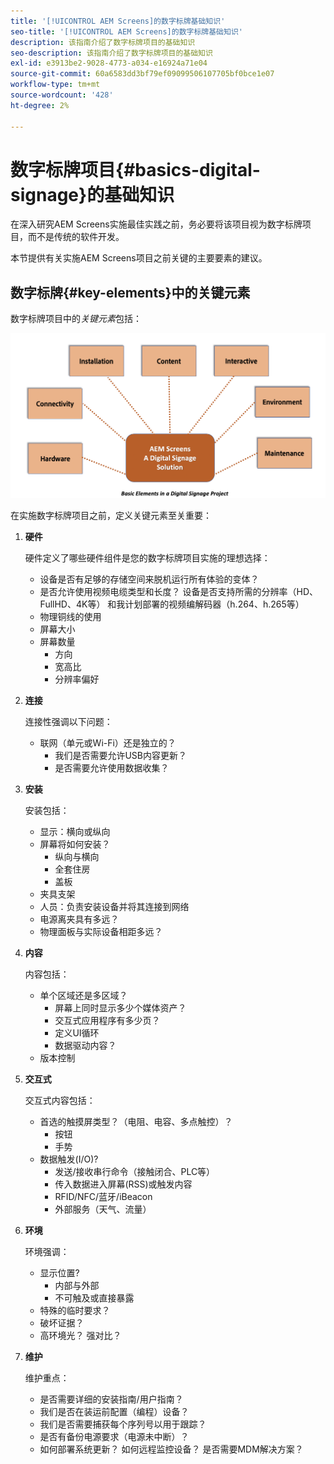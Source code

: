 ```yaml
---
title: '[!UICONTROL AEM Screens]的数字标牌基础知识'
seo-title: '[!UICONTROL AEM Screens]的数字标牌基础知识'
description: 该指南介绍了数字标牌项目的基础知识
seo-description: 该指南介绍了数字标牌项目的基础知识
exl-id: e3913be2-9028-4773-a034-e16924a71e04
source-git-commit: 60a6583dd3bf79ef09099506107705bf0bce1e07
workflow-type: tm+mt
source-wordcount: '428'
ht-degree: 2%

---
```


# 数字标牌项目{#basics-digital-signage}的基础知识

在深入研究AEM Screens实施最佳实践之前，务必要将该项目视为数字标牌项目，而不是传统的软件开发。

本节提供有关实施AEM Screens项目之前关键的主要要素的建议。

## 数字标牌{#key-elements}中的关键元素

数字标牌项目中的&#x200B;*关键元素*&#x200B;包括：

![](/help/assets/Elements-Revised.png)

在实施数字标牌项目之前，定义关键元素至关重要：

1. **硬件**

   硬件定义了哪些硬件组件是您的数字标牌项目实施的理想选择：
   * 设备是否有足够的存储空间来脱机运行所有体验的变体？
   * 是否允许使用视频电缆类型和长度？ 设备是否支持所需的分辨率（HD、FullHD、4K等） 和我计划部署的视频编解码器（h.264、h.265等）
   * 物理铜线的使用
   * 屏幕大小
   * 屏幕数量
      * 方向
      * 宽高比
      * 分辨率偏好

1. **连接**

   连接性强调以下问题：
   * 联网（单元或Wi-Fi）还是独立的？
      * 我们是否需要允许USB内容更新？
      * 是否需要允许使用数据收集？

1. **安装**

   安装包括：
   * 显示：横向或纵向
   * 屏幕将如何安装？
      * 纵向与横向
      * 全套住房
      * 盖板
   * 夹具支架
   * 人员：负责安装设备并将其连接到网络
   * 电源离夹具有多远？
   * 物理面板与实际设备相距多远？

1. **内容**

   内容包括：
   * 单个区域还是多区域？
      * 屏幕上同时显示多少个媒体资产？
      * 交互式应用程序有多少页？
      * 定义UI循环
      * 数据驱动内容？
   * 版本控制

1. **交互式**

   交互式内容包括：
   * 首选的触摸屏类型？（电阻、电容、多点触控）？
      * 按钮
      * 手势
   * 数据触发(I/O)?
      * 发送/接收串行命令（接触闭合、PLC等）
      * 传入数据进入屏幕(RSS)或触发内容
      * RFID/NFC/蓝牙/iBeacon
      * 外部服务（天气、流量）

1. **环境**

   环境强调：
   * 显示位置?
      * 内部与外部
      * 不可触及或直接暴露
   * 特殊的临时要求？
   * 破坏证据？
   * 高环境光？ 强对比？

1. **维护**

   维护重点：

   * 是否需要详细的安装指南/用户指南？
   * 我们是否在装运前配置（编程）设备？
   * 我们是否需要捕获每个序列号以用于跟踪？
   * 是否有备份电源要求（电源未中断）？
   * 如何部署系统更新？ 如何远程监控设备？ 是否需要MDM解决方案？
